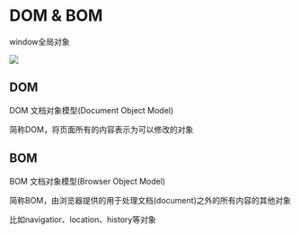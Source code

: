 # DOM & BOM

window全局对象

![](C:\Users\10244\Desktop\前端\notes\02JavaScript\window全局对象.png)

## DOM

DOM 文档对象模型(Document Object Model)

简称DOM，将页面所有的内容表示为可以修改的对象

## BOM

BOM 文档对象模型(Browser Object Model)

简称BOM，由浏览器提供的用于处理文档(document)之外的所有内容的其他对象

比如navigatior、location、history等对象


